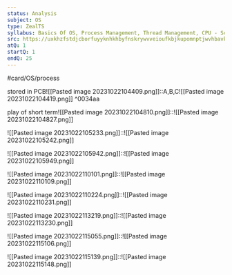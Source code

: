 ```yaml
---
status: Analysis
subject: OS
type: ZealTS
syllabus: Basics Of OS, Process Management, Thread Management, CPU - Scheduling
src: https://uxkhzfstdjcborfuyyknhkhbyfnskrywvveioufkbjkupomnptjwvhbavkysuhi.vercel.app/solution.html?testId=6285ec386a69976a898c3c9a&test_id=26
atQ: 1
startQ: 1
endQ: 25
---
```

#card/OS/process 

stored in PCB![[Pasted image 20231022104409.png]]::A,B,C![[Pasted image 20231022104419.png]] ^0034aa <!--SR:!2023-10-29,4,270-->

play of short term![[Pasted image 20231022104810.png]]::![[Pasted image 20231022104827.png]] <!--SR:!2023-10-29,4,270-->

![[Pasted image 20231022105233.png]]::![[Pasted image 20231022105242.png]] <!--SR:!2023-10-29,4,270-->

![[Pasted image 20231022105942.png]]::![[Pasted image 20231022105949.png]] <!--SR:!2023-10-29,4,270-->


![[Pasted image 20231022110101.png]]::![[Pasted image 20231022110109.png]] <!--SR:!2023-10-29,4,270-->


![[Pasted image 20231022110224.png]]::![[Pasted image 20231022110231.png]] <!--SR:!2023-10-26,1,230-->


![[Pasted image 20231022113219.png]]::![[Pasted image 20231022113230.png]] <!--SR:!2023-10-28,3,250-->

![[Pasted image 20231022115055.png]]::![[Pasted image 20231022115106.png]] <!--SR:!2023-10-29,4,270-->


![[Pasted image 20231022115139.png]]::![[Pasted image 20231022115148.png]] <!--SR:!2023-10-29,4,270-->

